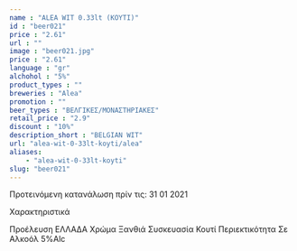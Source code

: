 ```yaml
---
name : "ALEA WIT 0.33lt (ΚΟΥΤΙ)"
id : "beer021"
price : "2.61"
url : ""
image : "beer021.jpg"
price : "2.61"
language : "gr"
alchohol : "5%"
product_types : ""
breweries : "Alea"
promotion : ""
beer_types : "ΒΕΛΓΙΚΕΣ/ΜΟΝΑΣΤΗΡΙΑΚΕΣ"
retail_price : "2.9"
discount : "10%"
description_short : "BELGIAN WIT"
url: "alea-wit-0-33lt-koyti/alea"
aliases: 
    - "alea-wit-0-33lt-koyti"
slug: "beer021"
---
```


Προτεινόμενη κατανάλωση πρίν τις: 31 01 2021

Χαρακτηριστικά

Προέλευση
ΕΛΛΑΔΑ
Χρώμα
Ξανθιά
Συσκευασία
Κουτί
Περιεκτικότητα Σε Αλκοόλ
5%Alc